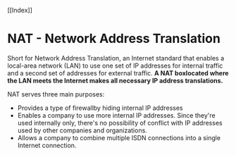 [[Index]] 

# NAT - Network Address Translation

Short for Network Address Translation, an Internet standard that enables a local-area network (LAN) to use one set of IP addresses for internal traffic and a second set of addresses for external traffic. **A NAT boxlocated where the LAN meets the Internet makes all necessary IP address translations.**

NAT serves three main purposes:
* Provides a type of firewallby hiding internal IP addresses
* Enables a company to use more internal IP addresses. Since they're used internally only, there's no possibility of conflict with IP addresses used by other companies and organizations.
* Allows a company to combine multiple ISDN connections into a single Internet connection.